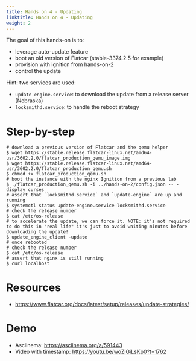 ```yaml
---
title: Hands on 4 - Updating
linktitle: Hands on 4 - Updating
weight: 2
---
```


The goal of this hands-on is to:
* leverage auto-update feature
* boot an old version of Flatcar (stable-3374.2.5 for example)
* provision with ignition from hands-on-2
* control the update

Hint: two services are used:
* `update-engine.service`: to download the update from a release server (Nebraska)
* `locksmithd.service`: to handle the reboot strategy

# Step-by-step

```
# download a previous version of Flatcar and the qemu helper
$ wget https://stable.release.flatcar-linux.net/amd64-usr/3602.2.0/flatcar_production_qemu_image.img
$ wget https://stable.release.flatcar-linux.net/amd64-usr/3602.2.0/flatcar_production_qemu.sh
$ chmod +x flatcar_production_qemu.sh
# boot the instance with the nginx Ignition from a previous lab
$ ./flatcar_production_qemu.sh -i ../hands-on-2/config.json -- -display curses
# assert that `locksmithd.service` and `update-engine` are up and running
$ systemctl status update-engine.service locksmithd.service
# check the release number
$ cat /etc/os-release
# to accelerate the update, we can force it. NOTE: it's not required to do this in "real life" it's just to avoid waiting minutes before downloading the update!
$ update_engine_client -update
# once rebooted
# check the release number
$ cat /etc/os-release
# assert that nginx is still running
$ curl localhost
```

# Resources

* https://www.flatcar.org/docs/latest/setup/releases/update-strategies/

# Demo

* Asciinema: https://asciinema.org/a/591443
* Video with timestamp: https://youtu.be/woZlGiLsKp0?t=1762
